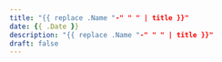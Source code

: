 ```yaml
---
title: "{{ replace .Name "-" " " | title }}"
date: {{ .Date }}
description: "{{ replace .Name "-" " " | title }}"
draft: false
---
```


